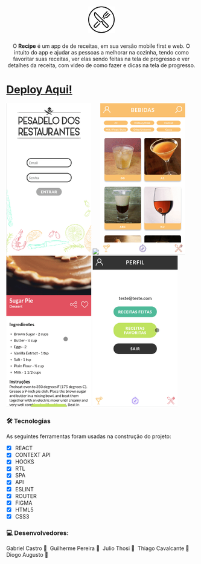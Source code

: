 <h1 align="center"><img height="70" src="public/favicon.ico"></h1>
 <p align="center">O <strong>Recipe</strong> é um app de de receitas, em sua versão mobile first e web. O intuito do app e ajudar as pessoas a melhorar na cozinha, tendo como favoritar suas receitas, ver elas sendo feitas na tela de progresso e ver detalhes da receita, com video de como fazer e dicas na tela de progresso.</p>  
<h1>
 <a href="https://recipe-beta.vercel.app/">Deploy Aqui!</a>
</h1>

<p float="left">
<img height="400" src="src/images/gifs/login.gif">
<img height="400" src="src/images/gifs/main.gif">
<img height="400" src="src/images/gifs/detaildrink.gif">
<img height="400" src="src/images/gifs/progress.gif">
<img height="400" src="src/images/gifs/favs.gif">
</p>

### 🛠 Tecnologias

As seguintes ferramentas foram usadas na construção do projeto:

- [x] REACT
- [x] CONTEXT API
- [x] HOOKS
- [x] RTL
- [x] SPA
- [x] API
- [x] ESLINT
- [x] ROUTER
- [x] FIGMA
- [x] HTML5
- [x] CSS3

### 💻 Desenvolvedores:

<p float="left">
<a width="50px;">
Gabriel Castro 🥇  
    <img src="https://avatars.githubusercontent.com/u/61993679?s=460&u=970a557bb6ad3bf6ff644dc20d5b6d3cdd753a93&v=4" width="50px;" alt=""/>  
</a>  
<a width="50px;">  
 Guilherme Pereira 🥇  
 <img src="https://avatars.githubusercontent.com/u/80548984?v=4" width="50px;" alt=""/>   
</a>
<a width="50px;">
 Julio Thosi 🥇  
    <img src="https://avatars.githubusercontent.com/u/74427996?v=4" width="50px;" alt=""/>  
</a>  
<a width="50px;">   
 Thiago Cavalcante 🥇  
    <img src="https://avatars.githubusercontent.com/u/80548626?v=4" width="50px;" alt=""/>    
</a>
<a width="50px;">
 Diogo Augusto 🥇  
    <img src="https://avatars.githubusercontent.com/u/75286313?v=4" width="50px;" alt=""/>  
</a>
</p>
 
